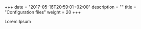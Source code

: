 +++
date = "2017-05-16T20:59:01+02:00"
description = ""
title = "Configuration files"
weight = 20
+++

Lorem Ipsum
